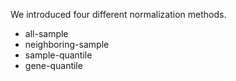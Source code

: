 We introduced four different normalization methods.

* all-sample 
* neighboring-sample
* sample-quantile
* gene-quantile
